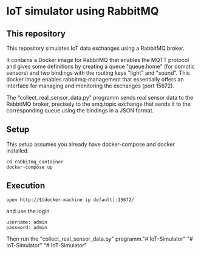 # IoT simulator using RabbitMQ

## This repository

This repository simulates IoT data exchanges using a RabbitMQ broker. 

It contains a Docker image for RabbitMQ that enables the MQTT protocol and gives some definitions by creating a queue "queue.home" (for domotic sensors) and two bindings with the routing keys "light" and "sound".
This docker image enables rabbitmq-management that essentially offers an interface for managing and monitoring the exchanges (port 15672).

The "collect_real_sensor_data.py" programm sends real sensor data to the RabbitMQ broker, precisely to the amq.topic exchange that sends it to the corresponding queue using the bindings in a JSON format.

## Setup

This setup assumes you already have docker-compose and docker installed.

```
cd rabbitmq_container
docker-compose up
```

## Execution

```
open http://$(docker-machine ip default):15672/
```
and use the login

```
username: admin
password: admin
```
Then run the "collect_real_sensor_data.py" programm."# IoT-Simulator" 
"# IoT-Simulator" 
"# IoT-Simulator" 
